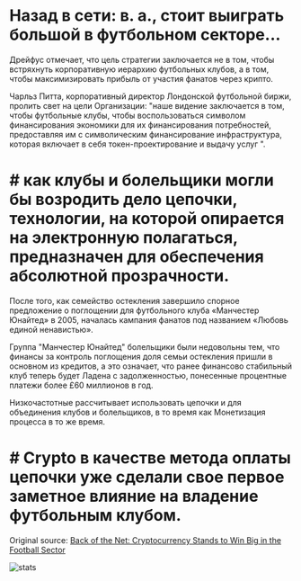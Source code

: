 # Назад в сети: в. а., стоит выиграть большой в футбольном секторе...

Дрейфус отмечает, что цель стратегии заключается не в том, чтобы встряхнуть корпоративную иерархию футбольных клубов, а в том, чтобы максимизировать прибыль от участия фанатов через крипто.

Чарльз Питта, корпоративный директор Лондонской футбольной биржи, пролить свет на цели Организации: "наше видение заключается в том, чтобы футбольные клубы, чтобы воспользоваться символом финансирования экономики для их финансирования потребностей, предоставляя им с символическим финансирование инфраструктура, которая включает в себя токен-проектирование и выдачу услуг ".

# # как клубы и болельщики могли бы возродить дело цепочки, технологии, на которой опирается на электронную полагаться, предназначен для обеспечения абсолютной прозрачности.

После того, как семейство остекления завершило спорное предложение о поглощении для футбольного клуба «Манчестер Юнайтед» в 2005, началась кампания фанатов под названием «Любовь единой ненавистью».

Группа "Манчестер Юнайтед" болельщики были недовольны тем, что финансы за контроль поглощения доля семьи остекления пришли в основном из кредитов, а это означает, что ранее финансово стабильный клуб теперь будет Ладена с задолженностью, понесенные процентные платежи более £60 миллионов в год.

Низкочастотные рассчитывает использовать цепочки и для объединения клубов и болельщиков, в то время как Монетизация процесса в то же время.

# # Crypto в качестве метода оплаты цепочки уже сделали свое первое заметное влияние на владение футбольным клубом.

Original source: [Back of the Net: Cryptocurrency Stands to Win Big in the Football Sector](https://cointelegraph.com/news/back-of-the-net-cryptocurrency-stands-to-win-big-in-the-football-sector)

![stats](https://c.statcounter.com/11760860/0/a89fa40b/1/ "stats")